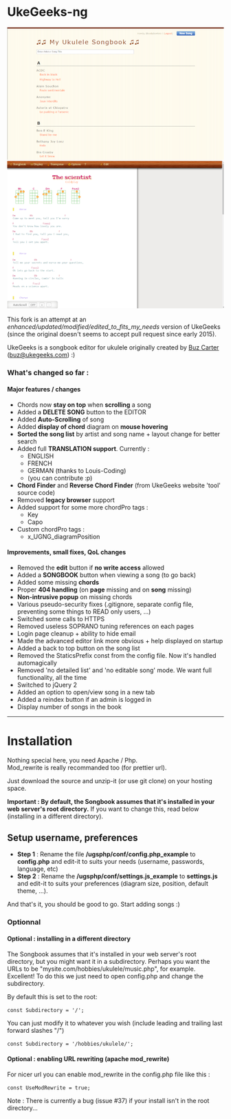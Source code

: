 # UkeGeeks-ng

![Ukegeeks-ng](./img/screenshot.png)
![Ukegeeks-ng song](./img/screenshot2b.png)

This fork is an attempt at an *enhanced/updated/modified/edited_to_fits_my_needs* version of UkeGeeks    
(since the original doesn't seems to accept pull request since early 2015).

UkeGeeks is a songbook editor for ukulele originally created by [Buz Carter](http://pizzabytheslice.com) (buz@ukegeeks.com) :)

### What's changed so far :

#### Major features / changes

- Chords now **stay on top** when **scrolling** a song
- Added a **DELETE SONG** button to the EDITOR
- Added **Auto-Scrolling** of song
- Added **display of chord** diagram on **mouse hovering**
- **Sorted the song list** by artist and song name + layout change for better search
- Added full **TRANSLATION support**. Currently :
  - ENGLISH
  - FRENCH
  - GERMAN (thanks to Louis-Coding)
  - (you can contribute :p)
- **Chord Finder** and **Reverse Chord Finder** (from UkeGeeks website 'tool' source code)
- Removed **legacy browser** support
- Added support for some more chordPro tags :
  - Key
  - Capo
- Custom chordPro tags :
  - x_UGNG_diagramPosition

#### Improvements, small fixes, QoL changes

- Removed the **edit** button if **no write access** allowed
- Added a **SONGBOOK** button when viewing a song (to go back)
- Added some missing **chords**
- Proper **404 handling** (on **page** missing and on **song** missing)
- **Non-intrusive popup** on missing chords
- Various pseudo-security fixes (.gitignore, separate config file, preventing some things to READ only users, ...)
- Switched some calls to HTTPS
- Removed useless SOPRANO tuning references on each pages
- Login page cleanup + ability to hide email
- Made the advanced editor link more obvious + help displayed on startup
- Added a back to top button on the song list
- Removed the StaticsPrefix const from the config file. Now it's handled automagically
- Removed 'no detailed list' and 'no editable song' mode. We want full functionality, all the time
- Switched to jQuery 2
- Added an option to open/view song in a new tab
- Added a reindex button if an admin is logged in
- Display number of songs in the book

_______________________________________________________
# Installation

Nothing special here, you need Apache / Php.  
Mod_rewrite is really recommanded too (for prettier url).

Just download the source and unzip-it (or use git clone) on your hosting space.

**Important : By default, the Songbook assumes that it's installed in your web server's root directory.**
If you want to change this, read below (installing in a different directory).

## Setup username, preferences

- **Step 1** : Rename the file **/ugsphp/conf/config.php_example** to **config.php** and edit-it to suits your needs (username, passwords, language, etc)
- **Step 2** : Rename the **/ugsphp/conf/settings.js_example** to **settings.js** and edit-it to suits your preferences (diagram size, position, default theme, ...).

And that's it, you should be good to go. Start adding songs :)

### Optionnal

#### Optional : installing in a different directory
The Songbook assumes that it's installed in your web server's root directory, but you might want it in a subdirectory. Perhaps you want the URLs to be "mysite.com/hobbies/ukulele/music.php", for example. Excellent! To do this we just need to open config.php and change the subdirectory.

By default this is set to the root:

    const Subdirectory = '/';
    
You can just modify it to whatever you wish (include leading and trailing last forward slashes "/")

    const Subdirectory = '/hobbies/ukulele/';
 
#### Optional : enabling URL rewriting (apache mod_rewrite)

For nicer url you can enable mod_rewrite in the config.php file like this :

    const UseModRewrite = true;

Note : There is currently a bug (issue #37) if your install isn't in the root directory...
